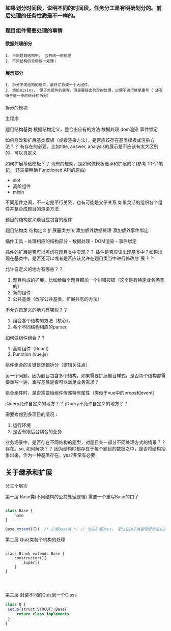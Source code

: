### 如果划分时间段，说明不同的时间段，任务分工是有明确划分的。前后处理的任务性质是不一样的。
### 题目组件需要处理的事情
#### 数据处理部分
    1. 不同题目结构中， 公共统一的处理
    2. 不同结构的全局统一处理；
#### 展示部分
    1. 拆分不同结构的组件，最终汇总成一个大组件，
    2. 添加mixins， 便于大组件的重写，但是要提出约定的处理，以便于进行继承重写（ 还有待于进一步的统计和拆分）
#### 


<!-- main app 
    ---- plugins 存放不同的处理插件
    ---- run方法 返回不同结构的处理函数
    ---- 让插件自己处理不同的结构的方法？？？？
        不合适啊，还需要了解不同的结构的特点 -->


<!-- 面向对象，
主程序框架的职责
    生成特定结构的处理方法，并可以渲染到页面，处理相应的交互
    插件注册和管理机制 -->
    
    

拆分的模块

主程序

题目结构基类
    根据结构定义，整合出应有的方法
        数据处理
        dom渲染
        事件绑定


如何修改和扩展基类模板（或者渲染方法），是否应该存在基类模板或渲染方法？？
有存在的必要，比如title, answer, analysis的展示是不应该有太大区别的，可以自定义

如何扩展基础模板？？
现有的框架，是如何做模板继承和扩展的？(参考 10-21笔记， 还需要明确 Functioned API的原由)
- slot
- 高阶组件
- mixin

不同组件之间，不一定是平行关系，也有可能是父子关系
如果灵活的组织各个组件并整合成题目的渲染方法

题目的结构定义题目应包含的组件


题目结构类
    结构定义
    扩展基类方法
    添加额外数据处理
    添加额外事件绑定




插件工具
    - 处理相应的结构部分
    - 数据处理
    - DOM渲染
    - 事件绑定

插件的扩展是否可以考虑在题目类中实现？？
插件是否应该出现基类中？如果出现在基类中，是否还可以或者是否应该允许在题目类当中进行修改/扩展？？



允许自定义的地方有哪些？？
1. 题目构成的扩展，比如给每个题目都加一个纠错按钮（这个是有特定业务场景的）
2. 新的组件
3. 公共基类（改写公共基类，扩展共有的方法）

不允许自定义的地方有哪些？？
1. 组合各个结构的方法（核心），
2. 各个不同结构相应的parser,


如何做组件组合？？
1. 高阶组件（React)
2. Function (vue.js)

组件组合的关键是逻辑拆分（逻辑关注点）

另一个问题，因为题目包含多个结构，如果需要扩展题目样式，是否每个结构都需要重写一遍，重写基类是否可以满足业务需求？



组合组件时，是否需要给组件传递特有属性（类似于vue中的props和event）


jQuery允许自定义的地方？？
jQuery不允许自定义的地方？？

需要考虑到多项目的情况：
1. 运行环境
2. 是否有跟后台耦合的业务



业务场景中，是否存在不同结构的题型，对题目某一部分不同处理方式的情景？？ 存在。so, 如何解决？？
因为结构ID都存在于每个题目的数据之中，是否将结构抽象出来，作为一种基类存在，yes?非常有必要



## 关于继承和扩展

分三个层次

第一层 Base类(不同结构的公共处理逻辑)     需要一个重写Base的口子
```typescript

class Base {
    name
}

Base.extend({})  /* 扩展Base类 */ // 动态扩展Baes， 那么它的子类能否继承这些扩展属性和方法

```
第二层 Quiz类各个机构的处理
``` 

class Blank extends Base {
    constructor(){
        super()
    }
}




```
第三层 封装不同的Quiz到一个Class

```typescript
class Q {
 setup(struct:STRCUT):Base{
     return class implements 
 }   
}
```